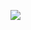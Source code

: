 ![]([https://github.com/jenshobo/ohF6aYeOQ-TZfnqyLAT8lVHgcc4=-1635745684.gif](https://github.com/jenshobo/jenshobo/blob/main/ohF6aYeOQ-TZfnqyLAT8lVHgcc4%3D-1635745684.gif))
